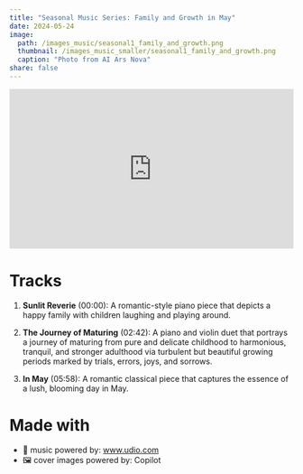 ```yaml
---
title: "Seasonal Music Series: Family and Growth in May"
date: 2024-05-24
image: 
  path: /images_music/seasonal1_family_and_growth.png
  thumbnail: /images_music_smaller/seasonal1_family_and_growth.png
  caption: "Photo from AI Ars Nova"
share: false
---
```

<div style="position: relative; padding-bottom: 56.25%; height: 0; overflow: hidden; max-width: 100%; height: auto; margin-bottom: 20px;">
  <iframe style="position: absolute; top: 0; left: 0; width: 100%; height: 100%;" src="https://www.youtube.com/embed/0m1U-tjbfU0?si=UQJc2UnD0QjHgGrq" title="YouTube video player" frameborder="0" allow="accelerometer; autoplay; clipboard-write; encrypted-media; gyroscope; picture-in-picture; web-share" referrerpolicy="strict-origin-when-cross-origin" allowfullscreen></iframe>
</div>

# Tracks
1. **Sunlit Reverie** (00:00): A romantic-style piano piece that depicts a happy family with children laughing and playing around.

2. **The Journey of Maturing** (02:42): A piano and violin duet that portrays a journey of maturing from pure and delicate childhood to harmonious, tranquil, and stronger adulthood via turbulent but beautiful growing periods marked by trials, errors, joys, and sorrows.

3. **In May** (05:58): A romantic classical piece that captures the essence of a lush, blooming day in May.

# Made with 
- 🎵 music powered by: www.udio.com
- 🖼️ cover images powered by: Copilot